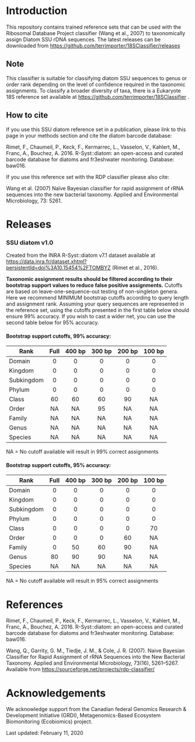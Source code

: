 # Introduction

This repository contains trained reference sets that can be used with the Ribosomal Database Project classifier (Wang et al., 2007) to taxonomically assign Diatom SSU rDNA sequences.  The latest releases can be downloaded from https://github.com/terrimporter/18SClassifier/releases

## Note

This classifier is suitable for classifying diatom SSU sequences to genus or order rank depending on the level of confidence required in the taxonomic assignments.  To classify a broader diversity of taxa, there is a Eukaryote 18S reference set available at https://github.com/terrimporter/18SClassifier .

## How to cite

If you use this SSU diatom reference set in a publication, please link to this page in your methods section and cite the diatom barcode database:

Rimet, F., Chaumeil, P., Keck, F., Kermarrec, L., Vasselon, V., Kahlert, M., Franc, A., Bouchez, A. 2016.  R-Syst::diatom: an open-access and curated barcode database for diatoms and fr3eshwater monitoring.  Database: baw016. 

If you use this reference set with the RDP classifier please also cite:

Wang et al. (2007) Naïve Bayesian classifier for rapid assignment of rRNA sequences into the new bacterial taxonomy. Applied and Environmental Microbiology, 73: 5261.

# Releases

### SSU diatom v1.0

Created from the INRA R-Syst::diatom v7.1 dataset available at https://data.inra.fr/dataset.xhtml?persistentId=doi%3A10.15454%2FTOMBYZ (Rimet et al., 2016).

**Taxonomic assignment results should be filtered according to their bootstrap support values to reduce false positive assignments.**  Cutoffs are based on leave-one-sequence-out testing of non-singleton genera. Here we recommend MINIMUM bootstrap cutoffs according to query length and assignment rank.  Assuming your query sequences are represented in the reference set, using the cutoffs presented in the first table below should ensure 99% accuracy.  If you wish to cast a wider net, you can use the second table below for 95% accuracy.

#### Bootstrap support cutoffs, 99% accuracy:

Rank | Full | 400 bp | 300 bp | 200 bp | 100 bp
--- |:---:|:---:|:---:|:---:|:---:
Domain | 0 | 0 | 0 | 0 | 0
Kingdom | 0 | 0 | 0 | 0 | 0
Subkingdom | 0 | 0 | 0 | 0 | 0
Phylum | 0 | 0 | 0 | 0 | 0
Class | 60 | 60 | 60 | 90 | NA
Order | NA | NA | 95 | NA | NA
Family | NA | NA | NA | NA | NA
Genus | NA | NA | NA | NA | NA
Species | NA | NA | NA | NA | NA

NA = No cutoff available will result in 99% correct assignments

#### Bootstrap support cutoffs, 95% accuracy:

Rank | Full | 400 bp | 300 bp | 200 bp | 100 bp
--- |:---:|:---:|:---:|:---:|:---:
Domain | 0 | 0 | 0 | 0 | 0
Kingdom | 0 | 0 | 0 | 0 | 0
Subkingdom | 0 | 0 | 0 | 0 | 0
Phylum | 0 | 0 | 0 | 0 | 0
Class | 0 | 0 | 0 | 0 | 70
Order | 0 | 0 | 0 | 60 | NA
Family | 0 | 50 | 60 | 90 | NA
Genus | 80 | 90 | 90 | NA | NA
Species | NA | NA | NA | NA | NA

NA = No cutoff available will result in 95% correct assignments

# References

Rimet, F., Chaumeil, P., Keck, F., Kermarrec, L., Vasselon, V., Kahlert, M., Franc, A., Bouchez, A. 2016.  R-Syst::diatom: an open-access and curated barcode database for diatoms and fr3eshwater monitoring.  Database: baw016. 

Wang, Q., Garrity, G. M., Tiedje, J. M., & Cole, J. R. (2007). Naive Bayesian Classifier for Rapid Assignment of rRNA Sequences into the New Bacterial Taxonomy. Applied and Environmental Microbiology, 73(16), 5261–5267. Available from https://sourceforge.net/projects/rdp-classifier/

# Acknowledgements

We acknowledge support from the Canadian federal Genomics Research & Development Initiative (GRDI), Metagenomics-Based Ecosystem Biomonitoring (Ecobiomics) project.

Last updated: February 11, 2020
